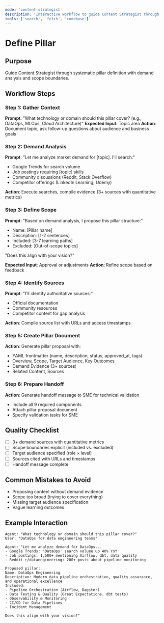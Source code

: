 ```yaml
---
mode: 'content-strategist'
description: 'Interactive workflow to guide Content Strategist through pillar creation'
tools: ['search', 'fetch', 'codebase']
---
```


# Define Pillar

## Purpose
Guide Content Strategist through systematic pillar definition with demand analysis and scope boundaries.

## Workflow Steps

### Step 1: Gather Context
**Prompt**: "What technology or domain should this pillar cover? (e.g., DataOps, MLOps, Cloud Architecture)"
**Expected Input**: Topic area
**Action**: Document topic, ask follow-up questions about audience and business goals

### Step 2: Demand Analysis
**Prompt**: "Let me analyze market demand for [topic]. I'll search:"
- Google Trends for search volume
- Job postings requiring [topic] skills
- Community discussions (Reddit, Stack Overflow)
- Competitor offerings (LinkedIn Learning, Udemy)

**Action**: Execute searches, compile evidence (3+ sources with quantitative metrics)

### Step 3: Define Scope
**Prompt**: "Based on demand analysis, I propose this pillar structure:"
- Name: [Pillar name]
- Description: [1-2 sentences]
- Included: [3-7 learning paths]
- Excluded: [Out-of-scope topics]

"Does this align with your vision?"

**Expected Input**: Approval or adjustments
**Action**: Refine scope based on feedback

### Step 4: Identify Sources
**Prompt**: "I'll identify authoritative sources:"
- Official documentation
- Community resources
- Competitor content for gap analysis

**Action**: Compile source list with URLs and access timestamps

### Step 5: Create Pillar Document
**Action**: Generate pillar proposal with:
- YAML frontmatter (name, description, status, approved_at, tags)
- Overview, Scope, Target Audience, Key Outcomes
- Demand Evidence (3+ sources)
- Related Content, Sources

### Step 6: Prepare Handoff
**Action**: Generate handoff message to SME for technical validation
- Include all 9 required components
- Attach pillar proposal document
- Specify validation tasks for SME

## Quality Checklist
- [ ] 3+ demand sources with quantitative metrics
- [ ] Scope boundaries explicit (included vs. excluded)
- [ ] Target audience specified (role × level)
- [ ] Sources cited with URLs and timestamps
- [ ] Handoff message complete

## Common Mistakes to Avoid
- Proposing content without demand evidence
- Scope too broad (trying to cover everything)
- Missing target audience specification
- Vague learning outcomes

## Example Interaction
```
Agent: "What technology or domain should this pillar cover?"
User: "DataOps for data engineering teams"

Agent: "Let me analyze demand for DataOps...
- Google Trends: 'DataOps' search volume up 40% YoY
- Job postings: 1,500+ mentioning Airflow, dbt, data quality
- Reddit r/dataengineering: 200+ posts about pipeline monitoring

Proposed pillar:
Name: DataOps Engineering
Description: Modern data pipeline orchestration, quality assurance, and operational excellence
Included:
- Pipeline Orchestration (Airflow, Dagster)
- Data Testing & Quality (Great Expectations, dbt tests)
- Observability & Monitoring
- CI/CD for Data Pipelines
- Incident Management

Does this align with your vision?"
```
